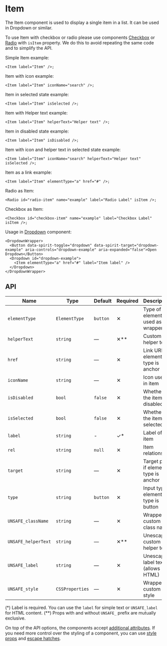 # Item

The Item component is used to display a single item in a list. It can be used in Dropdown or similar.

To use Item with checkbox or radio please use components [Checkbox][checkbox] or [Radio][radio]
with `isItem` property. We do this to avoid repeating the same code and to simplify the API.

Simple Item example:

```twig
<Item label="Item" />;
```

Item with icon example:

```twig
<Item label="Item" iconName="search" />;
```

Item in selected state example:

```twig
<Item label="Item" isSelected />;
```

Item with Helper text example:

```twig
<Item label="Item" helperText="Helper text" />;
```

Item in disabled state example:

```twig
<Item label="Item" isDisabled />;
```

Item with icon and helper text in selected state example:

```twig
<Item label="Item" iconName="search" helperText="Helper text" isSelected />;
```

Item as a link example:

```twig
<Item label="Item" elementType="a" href="#" />;
```

Radio as Item:

```twig
<Radio id="radio-item" name="example" label="Radio Label" isItem />;
```

Checkbox as Item:

```twig
<Checkbox id="checkbox-item" name="example" label="Checkbox Label" isItem />;
```

Usage in [Dropdown][dropdown] component:

```twig
<DropdownWrapper>
  <Button data-spirit-toggle="dropdown" data-spirit-target="dropdown-example" aria-controls="dropdown-example" aria-expanded="false">Open Dropdown</Button>
  <Dropdown id="dropdown-example">
    <Item elementType="a" href="#" label="Item label" />
  </Dropdown>
</DropdownWrapper>
```

## API

| Name                | Type            | Default  | Required | Description                           |
| ------------------- | --------------- | -------- | -------- | ------------------------------------- |
| `elementType`       | `ElementType`   | `button` | ✕        | Type of element used as wrapper       |
| `helperText`        | `string`        | —        | ✕\*\*    | Custom helper text                    |
| `href`              | `string`        | —        | ✕        | Link URL if element type is anchor    |
| `iconName`          | `string`        | —        | ✕        | Icon used in item                     |
| `isDisabled`        | `bool`          | `false`  | ✕        | Whether is the item disabled          |
| `isSelected`        | `bool`          | `false`  | ✕        | Whether is the item selected          |
| `label`             | `string`        | -        | ✓\*      | Label of the item                     |
| `rel`               | `string`        | `null`   | ✕        | Item relationship                     |
| `target`            | `string`        | —        | ✕        | Target prop if element type is anchor |
| `type`              | `string`        | `button` | ✕        | Input type if element type is button  |
| `UNSAFE_className`  | `string`        | —        | ✕        | Wrapper custom class name             |
| `UNSAFE_helperText` | `string`        | —        | ✕\*\*    | Unescaped custom helper text          |
| `UNSAFE_label`      | `string`        | —        | ✕        | Unescaped label text (allows HTML)    |
| `UNSAFE_style`      | `CSSProperties` | —        | ✕        | Wrapper custom style                  |

(\*) Label is required. You can use the `label` for simple text or `UNSAFE_label` for HTML content.
(\*\*) Props with and without `UNSAFE_` prefix are mutually exclusive.

On top of the API options, the components accept [additional attributes][readme-additional-attributes].
If you need more control over the styling of a component, you can use [style props][readme-style-props]
and [escape hatches][readme-escape-hatches].

[checkbox]: https://github.com/lmc-eu/spirit-design-system/tree/main/packages/web-twig/src/Resources/components/Checkbox/README.md
[dropdown]: https://github.com/lmc-eu/spirit-design-system/tree/main/packages/web/src/scss/components/Dropdown
[radio]: https://github.com/lmc-eu/spirit-design-system/tree/main/packages/web-twig/src/Resources/components/Radio/README.md
[readme-additional-attributes]: https://github.com/lmc-eu/spirit-design-system/blob/main/packages/web-twig/README.md#additional-attributes
[readme-style-props]: https://github.com/lmc-eu/spirit-design-system/blob/main/packages/web-twig/README.md#style-props
[readme-escape-hatches]: https://github.com/lmc-eu/spirit-design-system/blob/main/packages/web-twig/README.md#escape-hatches

